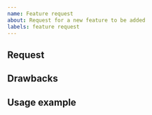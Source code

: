```yaml
---
name: Feature request
about: Request for a new feature to be added
labels: feature request
---
```


## Request
<!--
Provide details about what you are looking for.

See [How do I request a tool to be added?](https://www.whiteboxgeo.com/manual/wbt_book/faq.html#how-do-i-request-a-tool-be-added) if you are looking for tools from Whitebox GAT.
See [How does WhiteboxTools' design philosophy differ?](https://www.whiteboxgeo.com/manual/wbt_book/faq.html#how-does-whiteboxtools-design-philosophy-differ) to learn more about why WhiteboxTools is the way it is.
-->

## Drawbacks
<!--Does this new feature will cause any issue with other parts of WhiteboxTools?-->

## Usage example
<!--In which situation would it be useful?-->